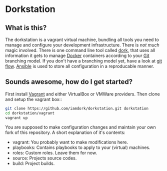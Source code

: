 Dorkstation
===========

What is this?
-------------

The dorkstation is a vagrant virtual machine, bundling all tools you need to
manage and configure your development infrastructure. There is *not much* magic
involved. There is one command line tool called [dork], that uses all information
it gets to manage [Docker] containers according to your [Git] branching model. If
you don't have a branching model yet, have a look at [git flow]. [Ansible] is
used to store all configuration in a reproducable manner.

[dork]: http://github.com/iamdork/dork
[Docker]: http://docker.io
[git]: https://git-scm.com
[git flow]: http://nvie.com/posts/a-successful-git-branching-model/
[Ansible]: http://www.ansible.com

Sounds awesome, how do I get started?
-------------------------------------

First install [Vagrant] and either VirtualBox or VMWare providers. Then clone and
setup the vagrant box::
```bash
git clone https://github.com/iamdork/dorkstation.git dorkstation
cd dorkstation/vagrant
vagrant up
```

[Vagrant]: https://www.vagrantup.com

You are supposed to make configuration changes and maintain your own fork of
this repository. A short explanation of it's contents:

* vagrant: You probably want to make modifications here.
* playbooks: Contains playbooks to apply to your (virtual) machines.
* roles: Custom roles. Leave them for now.
* source: Projects source codes.
* build: Project builds.

